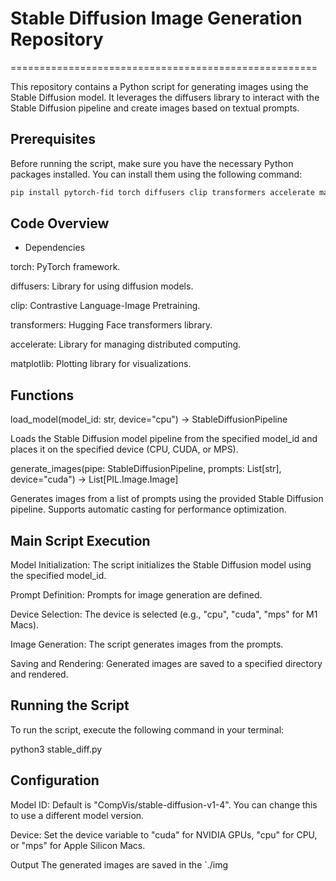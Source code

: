 # Stable Diffusion Image Generation Repository
=====================================================

This repository contains a Python script for generating images using the Stable Diffusion model. It leverages the diffusers library to interact with the Stable Diffusion pipeline and create images based on textual prompts.

## Prerequisites

Before running the script, make sure you have the necessary Python packages installed. You can install them using the following command:

```bash
pip install pytorch-fid torch diffusers clip transformers accelerate matplotlib

```
## Code Overview

* Dependencies

torch: PyTorch framework.

diffusers: Library for using diffusion models.

clip: Contrastive Language-Image Pretraining.

transformers: Hugging Face transformers library.

accelerate: Library for managing distributed computing.

matplotlib: Plotting library for visualizations.

## Functions

load_model(model_id: str, device="cpu") -> StableDiffusionPipeline

Loads the Stable Diffusion model pipeline from the specified model_id and places it on the specified device (CPU, CUDA, or MPS).

generate_images(pipe: StableDiffusionPipeline, prompts: List[str], device="cuda") -> List[PIL.Image.Image]

Generates images from a list of prompts using the provided Stable Diffusion pipeline. Supports automatic casting for performance optimization.

## Main Script Execution

Model Initialization: The script initializes the Stable Diffusion model using the specified model_id.

Prompt Definition: Prompts for image generation are defined.

Device Selection: The device is selected (e.g., "cpu", "cuda", "mps" for M1 Macs).

Image Generation: The script generates images from the prompts.

Saving and Rendering: Generated images are saved to a specified directory and rendered.

## Running the Script

To run the script, execute the following command in your terminal:

python3  stable_diff.py


## Configuration

Model ID: Default is "CompVis/stable-diffusion-v1-4". You can change this to use a different model version.

Device: Set the device variable to "cuda" for NVIDIA GPUs, "cpu" for CPU, or "mps" for Apple Silicon Macs.

Output
The generated images are saved in the `./img

